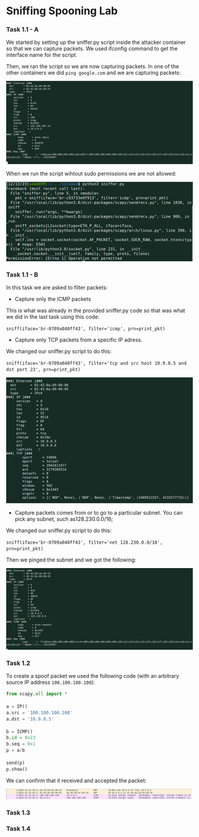 # Sniffing Spooning Lab

### Task 1.1 - A

We started by setting up the sniffer.py script inside the attacker container so that we can capture packets. We used ifconfig command to get the interface name for the script.

Then, we ran the script so we are now capturing packets. In one of the other containers we did `ping google.com` and we are capturing packets:

![Alt text](/images/lb12i1.png)

When we run the script wihtout sudo permissions we are not allowed:

![Alt text](/images/lb12i2.png)

### Task 1.1 - B

In this task we are asked to filter packets:

- Capture only the ICMP packets

This is what was already in the provided sniffer.py code so that was what we did in the last task using this code:

`sniff(iface='br-0709a040ff43', filter='icmp', prn=print_pkt)`

- Capture only TCP packets from a specific IP adress.

We changed our sniffer.py script to do this:

`sniff(iface='br-0709a040ff43', filter='tcp and src host 10.9.0.5 and dst port 23', prn=print_pkt)`

![Alt text](/images/lb12i3.png)

- Capture  packets  comes  from  or  to  go  to  a  particular  subnet.   You  can  pick  any  subnet,  such  as128.230.0.0/16;

We changed our sniffer.py script to do this:

`sniff(iface='br-0709a040ff43', filter='net 128.230.0.0/16', prn=print_pkt)`

Then we pinged the subnet and we got the following:

![Alt text](/images/lb12i4.png)

### Task 1.2

To create a spoof packet we used the following code (with an arbitrary source IP address `100.100.100.100`):

```py
from scapy.all import *

a = IP()
a.src = '100.100.100.100'
a.dst = '10.9.0.5'

b = ICMP()
b.id = 0x23
b.seq = 0x1
p = a/b

send(p)
p.show()
```

We can confirm that it received and accepted the packet:

![Alt text](/images/lb12i5.png)

 
### Task 1.3

### Task 1.4
